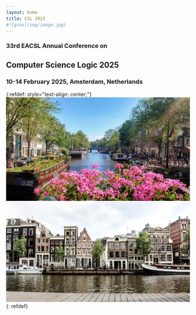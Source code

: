 ```yaml
---
layout: home
title: CSL 2025
#![gras](img/image.jpg)
---
```


### 33rd EACSL Annual Conference on

## Computer Science Logic 2025

### 10-14 February 2025, Amsterdam, Netherlands

{:refdef: style="text-align: center;"}
![My Image](/assets/images/amsterdam1.jpg)
![My Image](/assets/images/amsterdam2.jpg)
{: refdef}
